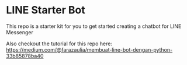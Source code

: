 # LINE Starter Bot
This repo is a starter kit for you to get started creating a chatbot for LINE Messenger

Also checkout the tutorial for this repo here:
https://medium.com/@farazaulia/membuat-line-bot-dengan-python-33b85878ba40
